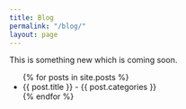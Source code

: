 ```yaml
---
title: Blog
permalink: "/blog/"
layout: page
---
```


This is something new which is coming soon.

<div class="content">
<ul>
{% for posts in site.posts %}
<li>{{ post.title }} - {{ post.categories }}</li>
{% endfor %}

</ul>
</div>